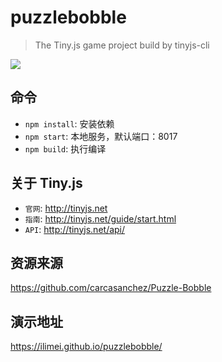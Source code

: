 # puzzlebobble

> The Tiny.js game project build by tinyjs-cli

![](https://zos.alipayobjects.com/rmsportal/nJBojwdMJfUqpCWvwyoA.png@120w)

## 命令

- `npm install`: 安装依赖
- `npm start`: 本地服务，默认端口：8017
- `npm build`: 执行编译

## 关于 Tiny.js

- `官网`: http://tinyjs.net
- `指南`: http://tinyjs.net/guide/start.html
- `API`: http://tinyjs.net/api/

## 资源来源
https://github.com/carcasanchez/Puzzle-Bobble

## 演示地址
https://ilimei.github.io/puzzlebobble/
